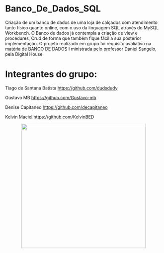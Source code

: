 # Banco_De_Dados_SQL
Criação de um banco de dados de uma loja de calçados com atendimento tanto físico quanto online, com o uso da linguagem SQL  através do MySQL Workbench. O Banco de dados já contempla a criação de view e procedures, Crud  de forma que também fique fácil a sua posterior implementação. O projeto realizado  em grupo foi requisito avaliativo na matéria de BANCO DE DADOS I ministrada pelo professor Daniel Sangelo, pela Digital House
# Integrantes do grupo:
 Tiago de Santana Batista  https://github.com/dudsdudy
 
 Gustavo MB https://github.com/Gustavo-mb
 
 
Denise Capitaneo https://github.com/decapitaneo


Kelvin Maciel https://github.com/KelvinBED

<div align="center">
<img src="" width="400px" height= "400px" />
</div>

